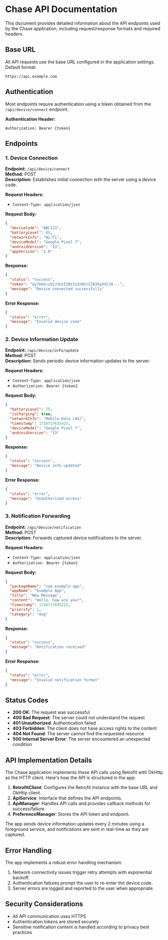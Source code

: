 # Chase API Documentation

This document provides detailed information about the API endpoints used by the Chase application, including request/response formats and required headers.

## Base URL

All API requests use the base URL configured in the application settings. Default format:
```
https://api.example.com
```

## Authentication

Most endpoints require authentication using a token obtained from the `/api/device/connect` endpoint.

**Authentication Header:**
```
Authorization: Bearer {token}
```

## Endpoints

### 1. Device Connection

**Endpoint:** `/api/device/connect`  
**Method:** POST  
**Description:** Establishes initial connection with the server using a device code.

**Request Headers:**
- `Content-Type: application/json`

**Request Body:**
```json
{
  "deviceCode": "ABC123",
  "batteryLevel": 85,
  "networkInfo": "Wi-Fi",
  "deviceModel": "Google Pixel 7",
  "androidVersion": "13",
  "appVersion": "1.0"
}
```

**Response:**
```json
{
  "status": "success",
  "token": "eyJhbGciOiJIUzI1NiIsInR5cCI6IkpXVCJ9...",
  "message": "Device connected successfully"
}
```

**Error Response:**
```json
{
  "status": "error",
  "message": "Invalid device code"
}
```

### 2. Device Information Update

**Endpoint:** `/api/device/info/update`  
**Method:** POST  
**Description:** Sends periodic device information updates to the server.

**Request Headers:**
- `Content-Type: application/json`
- `Authorization: Bearer {token}`

**Request Body:**
```json
{
  "batteryLevel": 75,
  "isCharging": true,
  "networkInfo": "Mobile Data (4G)",
  "timestamp": 1716717635423,
  "deviceModel": "Google Pixel 7",
  "androidVersion": "13"
}
```

**Response:**
```json
{
  "status": "success",
  "message": "Device info updated"
}
```

**Error Response:**
```json
{
  "status": "error",
  "message": "Unauthorized access"
}
```

### 3. Notification Forwarding

**Endpoint:** `/api/device/notification`  
**Method:** POST  
**Description:** Forwards captured device notifications to the server.

**Request Headers:**
- `Content-Type: application/json`
- `Authorization: Bearer {token}`

**Request Body:**
```json
{
  "packageName": "com.example.app",
  "appName": "Example App",
  "title": "New Message",
  "content": "Hello, how are you?",
  "timestamp": 1716717645212,
  "priority": 1,
  "category": "msg"
}
```

**Response:**
```json
{
  "status": "success",
  "message": "Notification received"
}
```

**Error Response:**
```json
{
  "status": "error",
  "message": "Invalid notification format"
}
```

## Status Codes

- **200 OK**: The request was successful
- **400 Bad Request**: The server could not understand the request
- **401 Unauthorized**: Authentication failed
- **403 Forbidden**: The client does not have access rights to the content
- **404 Not Found**: The server cannot find the requested resource
- **500 Internal Server Error**: The server encountered an unexpected condition

## API Implementation Details

The Chase application implements these API calls using Retrofit with OkHttp as the HTTP client. Here's how the API is structured in the app:

1. **RetrofitClient**: Configures the Retrofit instance with the base URL and OkHttp client.
2. **ApiService**: Interface that defines the API endpoints.
3. **ApiManager**: Handles API calls and provides callback methods for success/failure.
4. **PreferenceManager**: Stores the API token and endpoint.

The app sends device information updates every 2 minutes using a foreground service, and notifications are sent in real-time as they are captured.

## Error Handling

The app implements a robust error handling mechanism:

1. Network connectivity issues trigger retry attempts with exponential backoff.
2. Authentication failures prompt the user to re-enter the device code.
3. Server errors are logged and reported to the user when appropriate.

## Security Considerations

- All API communication uses HTTPS
- Authentication tokens are stored securely
- Sensitive notification content is handled according to privacy best practices